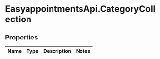 # EasyappointmentsApi.CategoryCollection

## Properties
Name | Type | Description | Notes
------------ | ------------- | ------------- | -------------
